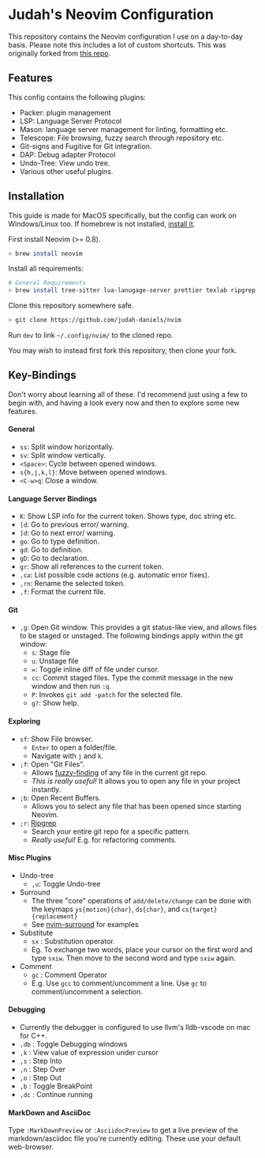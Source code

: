 # Judah's Neovim Configuration

This repository contains the Neovim configuration I use on a day-to-day basis. 
Please note this includes a lot of custom shortcuts. This was originally forked from [this repo](https://github.com/craftzdog/dotfiles-public/tree/master).

## Features

This config contains the following plugins:

- Packer: plugin management
- LSP: Language Server Protocol 
- Mason: language server management for linting, formatting etc.
- Telescope: File browsing, fuzzy search through repository etc.
- Git-signs and Fugitive for Git integration.
- DAP: Debug adapter Protocol
- Undo-Tree: View undo tree.
- Various other useful plugins.

## Installation

This guide is made for MacOS specifically, but the config can work on Windows/Linux too. If homebrew is not installed, [install it](https://brew.sh/).

First install Neovim (>= 0.8).

```bash
> brew install neovim
```

Install all requirements:
```sh
# General Requirements
> brew install tree-sitter lua-lanugage-server prettier texlab ripgrep asciidoctor fzf
```
Clone this repository somewhere safe. 

```bash
> git clone https://github.com/judah-daniels/nvim
```

Run `dev` to link `~/.config/nvim/` to the cloned repo.

You may wish to instead first fork this repository, then clone your fork.

## Key-Bindings

Don't worry about learning all of these. I'd recommend just using a few to begin with, and having a look every now and then to explore some new features. 

#### General
- `ss`: Split window horizontally.
- `sv`: Split window vertically.
- `<Space>`: Cycle between opened windows.
- `s{h,j,k,l}`: Move between opened windows.
- `<C-w>q`: Close a window.

#### Language Server Bindings

- `K`: Show LSP info for the current token. Shows type, doc string etc.
- `[d`: Go to previous error/ warning.
- `]d`: Go to next error/ warning.
- `go`: Go to type definition.
- `gd`: Go to definition.
- `gD`: Go to declaration.
- `gr`: Show all references to the current token.
- `,ca`: List possible code actions (e.g. automatic error fixes).
- `,rn`: Rename the selected token.
- `,f`: Format the current file.

#### Git 

- `,g`: Open Git window. This provides a git status-like view, and allows files to be staged or unstaged. The following bindings apply within the git window:
    - `s`: Stage file
    - `u`: Unstage file
    - `=`: Toggle inline diff of file under cursor.
    - `cc`: Commit staged files. Type the commit message in the new window and then run `:q`.
    - `P`: Invokes `git add -patch` for the selected file.
    - `g?`: Show help.

#### Exploring 

- `sf`: Show File browser. 
    - `Enter` to open a folder/file.
    -  Navigate with `j` and `k`. 
- `;f`: Open "Git Files". 
    - Allows [fuzzy-finding](https://github.com/junegunn/fzf) of any file in the current git repo. 
    - *This is really useful!* It allows you to open any file in your project instantly.
- `;b`: Open Recent Buffers. 
    - Allows you to select any file that has been opened since starting Neovim.
- `;r`: [Ripgrep](https://github.com/BurntSushi/ripgrep)
    - Search your entire git repo for a specific pattern.
    - *Really useful!* E.g. for refactoring comments.


#### Misc Plugins
- Undo-tree
    - `,u`: Toggle Undo-tree
- Surround
    - The three "core" operations of `add/delete/change` can be done with the keymaps `ys{motion}{char}`, `ds{char}`, and `cs{target}{replacement}`
    - See [nvim-surround](https://github.com/kylechui/nvim-surround#rocket-usage) for examples
- Substitute
    - `sx` : Substitution operator.
    - Eg. To exchange two words, place your cursor on the first word and type `sxiw`. Then move to the second word and type `sxiw` again.
- Comment
    - `gc` : Comment Operator 
    - E.g. Use `gcc` to comment/uncomment a line. Use `gc` to comment/uncomment a selection.

#### Debugging
- Currently the debugger is configured to use llvm's lldb-vscode on mac for C++. 
- `,db` : Toggle Debugging windows
- `,k` : View value of expression under cursor
- `,s` : Step Into
- `,n` : Step Over
- `,o` : Step Out
- `,b` : Toggle BreakPoint
- `,dc` : Continue running

#### MarkDown and AsciiDoc
Type `:MarkDownPreview` or `:AsciidocPreview` to get a live preview of the markdown/asciidoc file you're currently editing. These use your default web-browser.
